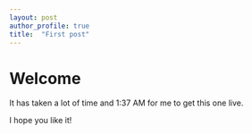 ```yaml
---
layout: post
author_profile: true
title:  "First post"
---
```


# Welcome

It has taken a lot of time and 1:37 AM for me to get this one live. 

I hope you like it!